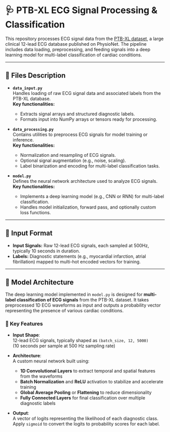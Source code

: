 # 🩺 PTB-XL ECG Signal Processing & Classification

This repository processes ECG signal data from the [PTB-XL dataset](https://physionet.org/content/ptb-xl/1.0.3/), a large clinical 12-lead ECG database published on PhysioNet. The pipeline includes data loading, preprocessing, and feeding signals into a deep learning model for multi-label classification of cardiac conditions.

---

## 📂 Files Description

- **`data_input.py`**  
  Handles loading of raw ECG signal data and associated labels from the PTB-XL database.  
  **Key functionalities:**
  - Extracts signal arrays and structured diagnostic labels.
  - Formats input into NumPy arrays or tensors ready for processing.

- **`data_processing.py`**  
  Contains utilities to preprocess ECG signals for model training or inference.  
  **Key functionalities:**
  - Normalization and resampling of ECG signals.
  - Optional signal augmentation (e.g., noise, scaling).
  - Label binarization and encoding for multi-label classification tasks.

- **`model.py`**  
  Defines the neural network architecture used to analyze ECG signals.  
  **Key functionalities:**
  - Implements a deep learning model (e.g., CNN or RNN) for multi-label classification.
  - Handles model initialization, forward pass, and optionally custom loss functions.

---

## 🧪 Input Format

- **Input Signals:** Raw 12-lead ECG signals, each sampled at 500Hz, typically 10 seconds in duration.
- **Labels:** Diagnostic statements (e.g., myocardial infarction, atrial fibrillation) mapped to multi-hot encoded vectors for training.

---

## 🧠 Model Architecture

The deep learning model implemented in `model.py` is designed for **multi-label classification of ECG signals** from the PTB-XL dataset. It takes preprocessed 1D ECG waveforms as input and outputs a probability vector representing the presence of various cardiac conditions.

### 🔧 Key Features

- **Input Shape**:  
  12-lead ECG signals, typically shaped as `(batch_size, 12, 5000)`  
  (10 seconds per sample at 500 Hz sampling rate)

- **Architecture**:  
  A custom neural network built using:
  - **1D Convolutional Layers** to extract temporal and spatial features from the waveforms
  - **Batch Normalization** and **ReLU** activation to stabilize and accelerate training
  - **Global Average Pooling** or **Flattening** to reduce dimensionality
  - **Fully Connected Layers** for final classification over multiple diagnostic labels

- **Output**:  
  A vector of logits representing the likelihood of each diagnostic class.  
  Apply `sigmoid` to convert the logits to probability scores for each label.
